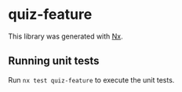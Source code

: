 # quiz-feature

This library was generated with [Nx](https://nx.dev).

## Running unit tests

Run `nx test quiz-feature` to execute the unit tests.
